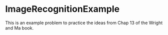 # ImageRecognitionExample

This is an example problem to practice the ideas from Chap 13 of the Wright and Ma book.
